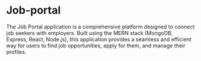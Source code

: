 # Job-portal
The Job Portal application is a comprehensive platform designed to connect job seekers with employers. Built using the MERN stack (MongoDB, Express, React, Node.js), this application provides a seamless and efficient way for users to find job opportunities, apply for them, and manage their profiles. 
